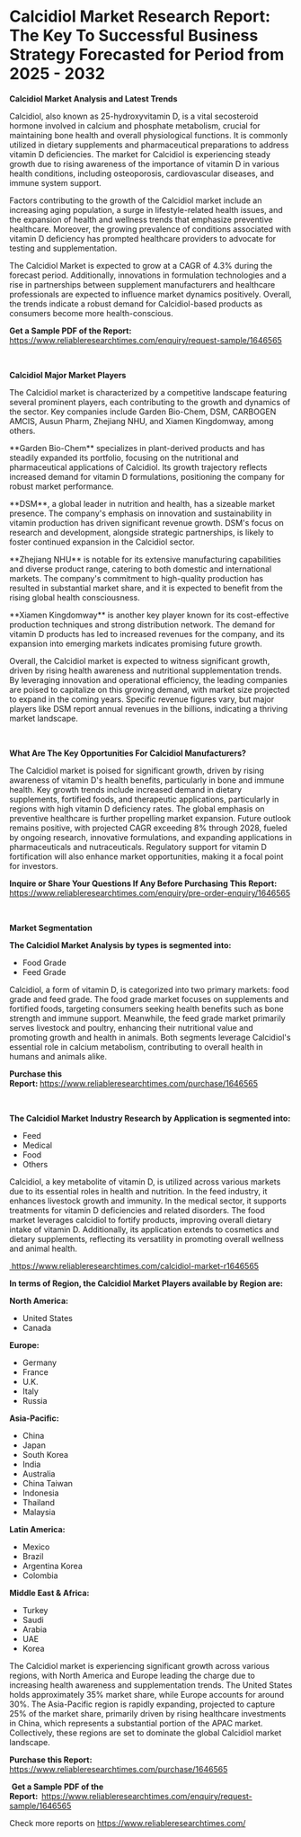 <p><h1>Calcidiol Market Research Report: The Key To Successful Business Strategy Forecasted for Period from 2025 - 2032</h1></p><p><strong>Calcidiol Market Analysis and Latest Trends</strong></p>
<p><p>Calcidiol, also known as 25-hydroxyvitamin D, is a vital secosteroid hormone involved in calcium and phosphate metabolism, crucial for maintaining bone health and overall physiological functions. It is commonly utilized in dietary supplements and pharmaceutical preparations to address vitamin D deficiencies. The market for Calcidiol is experiencing steady growth due to rising awareness of the importance of vitamin D in various health conditions, including osteoporosis, cardiovascular diseases, and immune system support.</p><p>Factors contributing to the growth of the Calcidiol market include an increasing aging population, a surge in lifestyle-related health issues, and the expansion of health and wellness trends that emphasize preventive healthcare. Moreover, the growing prevalence of conditions associated with vitamin D deficiency has prompted healthcare providers to advocate for testing and supplementation.</p><p>The Calcidiol Market is expected to grow at a CAGR of 4.3% during the forecast period. Additionally, innovations in formulation technologies and a rise in partnerships between supplement manufacturers and healthcare professionals are expected to influence market dynamics positively. Overall, the trends indicate a robust demand for Calcidiol-based products as consumers become more health-conscious.</p></p>
<p><strong>Get a Sample PDF of the Report:&nbsp;</strong> <a href="https://www.reliableresearchtimes.com/enquiry/request-sample/1646565?utm_campaign=3548&utm_medium=2&utm_source=Github&utm_content=ia&utm_term=02042025&utm_id=calcidiol">https://www.reliableresearchtimes.com/enquiry/request-sample/1646565</a></p>
<p>&nbsp;</p>
<p><strong>Calcidiol Major Market Players</strong></p>
<p><p>The Calcidiol market is characterized by a competitive landscape featuring several prominent players, each contributing to the growth and dynamics of the sector. Key companies include Garden Bio-Chem, DSM, CARBOGEN AMCIS, Ausun Pharm, Zhejiang NHU, and Xiamen Kingdomway, among others.</p><p>**Garden Bio-Chem** specializes in plant-derived products and has steadily expanded its portfolio, focusing on the nutritional and pharmaceutical applications of Calcidiol. Its growth trajectory reflects increased demand for vitamin D formulations, positioning the company for robust market performance.</p><p>**DSM**, a global leader in nutrition and health, has a sizeable market presence. The company's emphasis on innovation and sustainability in vitamin production has driven significant revenue growth. DSM's focus on research and development, alongside strategic partnerships, is likely to foster continued expansion in the Calcidiol sector.</p><p>**Zhejiang NHU** is notable for its extensive manufacturing capabilities and diverse product range, catering to both domestic and international markets. The company's commitment to high-quality production has resulted in substantial market share, and it is expected to benefit from the rising global health consciousness.</p><p>**Xiamen Kingdomway** is another key player known for its cost-effective production techniques and strong distribution network. The demand for vitamin D products has led to increased revenues for the company, and its expansion into emerging markets indicates promising future growth.</p><p>Overall, the Calcidiol market is expected to witness significant growth, driven by rising health awareness and nutritional supplementation trends. By leveraging innovation and operational efficiency, the leading companies are poised to capitalize on this growing demand, with market size projected to expand in the coming years. Specific revenue figures vary, but major players like DSM report annual revenues in the billions, indicating a thriving market landscape.</p></p>
<p>&nbsp;</p>
<p><strong>What Are The Key Opportunities For Calcidiol Manufacturers?</strong></p>
<p><p>The Calcidiol market is poised for significant growth, driven by rising awareness of vitamin D's health benefits, particularly in bone and immune health. Key growth trends include increased demand in dietary supplements, fortified foods, and therapeutic applications, particularly in regions with high vitamin D deficiency rates. The global emphasis on preventive healthcare is further propelling market expansion. Future outlook remains positive, with projected CAGR exceeding 8% through 2028, fueled by ongoing research, innovative formulations, and expanding applications in pharmaceuticals and nutraceuticals. Regulatory support for vitamin D fortification will also enhance market opportunities, making it a focal point for investors.</p></p>
<p><strong>Inquire or Share Your Questions If Any Before Purchasing This Report:</strong> <a href="https://www.reliableresearchtimes.com/enquiry/pre-order-enquiry/1646565?utm_campaign=3548&utm_medium=2&utm_source=Github&utm_content=ia&utm_term=02042025&utm_id=calcidiol">https://www.reliableresearchtimes.com/enquiry/pre-order-enquiry/1646565</a></p>
<p>&nbsp;</p>
<p><strong>Market Segmentation</strong></p>
<p><strong>The Calcidiol Market Analysis by types is segmented into:</strong></p>
<p><ul><li>Food Grade</li><li>Feed Grade</li></ul></p>
<p><p>Calcidiol, a form of vitamin D, is categorized into two primary markets: food grade and feed grade. The food grade market focuses on supplements and fortified foods, targeting consumers seeking health benefits such as bone strength and immune support. Meanwhile, the feed grade market primarily serves livestock and poultry, enhancing their nutritional value and promoting growth and health in animals. Both segments leverage Calcidiol's essential role in calcium metabolism, contributing to overall health in humans and animals alike.</p></p>
<p><strong>Purchase this Report:&nbsp;</strong><a href="https://www.reliableresearchtimes.com/purchase/1646565?utm_campaign=3548&utm_medium=2&utm_source=Github&utm_content=ia&utm_term=02042025&utm_id=calcidiol">https://www.reliableresearchtimes.com/purchase/1646565</a></p>
<p>&nbsp;</p>
<p><strong>The Calcidiol Market Industry Research by Application is segmented into:</strong></p>
<p><ul><li>Feed</li><li>Medical</li><li>Food</li><li>Others</li></ul></p>
<p><p>Calcidiol, a key metabolite of vitamin D, is utilized across various markets due to its essential roles in health and nutrition. In the feed industry, it enhances livestock growth and immunity. In the medical sector, it supports treatments for vitamin D deficiencies and related disorders. The food market leverages calcidiol to fortify products, improving overall dietary intake of vitamin D. Additionally, its application extends to cosmetics and dietary supplements, reflecting its versatility in promoting overall wellness and animal health.</p></p>
<p><a href="https://www.reliableresearchtimes.com/calcidiol-market-r1646565?utm_campaign=3548&utm_medium=2&utm_source=Github&utm_content=ia&utm_term=02042025&utm_id=calcidiol">&nbsp;https://www.reliableresearchtimes.com/calcidiol-market-r1646565</a></p>
<p><strong>In terms of Region, the Calcidiol Market Players available by Region are:</strong></p>
<p>
    <p> <strong> North America: </strong>
        <ul>
            <li>United States</li>
            <li>Canada</li>
        </ul>
        </p> 
    <p> <strong> Europe: </strong>
        <ul>
            <li>Germany</li>
            <li>France</li>
            <li>U.K.</li>
            <li>Italy</li>
            <li>Russia</li>
        </ul>
        </p> 
    <p> <strong> Asia-Pacific: </strong>
        <ul>
            <li>China</li>
            <li>Japan</li>
            <li>South Korea</li>
            <li>India</li>
            <li>Australia</li>
            <li>China Taiwan</li>
            <li>Indonesia</li>
            <li>Thailand</li>
            <li>Malaysia</li>
        </ul>
        </p> 
    <p> <strong> Latin America: </strong>
        <ul>
            <li>Mexico</li>
            <li>Brazil</li>
            <li>Argentina Korea</li>
            <li>Colombia</li>
        </ul>
        </p> 
    <p> <strong> Middle East & Africa: </strong>
        <ul>
            <li>Turkey</li>
            <li>Saudi</li>
            <li>Arabia</li>
            <li>UAE</li>
            <li>Korea</li>
        </ul>
    </p>
    </p>
<p><p>The Calcidiol market is experiencing significant growth across various regions, with North America and Europe leading the charge due to increasing health awareness and supplementation trends. The United States holds approximately 35% market share, while Europe accounts for around 30%. The Asia-Pacific region is rapidly expanding, projected to capture 25% of the market share, primarily driven by rising healthcare investments in China, which represents a substantial portion of the APAC market. Collectively, these regions are set to dominate the global Calcidiol market landscape.</p></p>
<p><strong>Purchase this Report: </strong><a href="https://www.reliableresearchtimes.com/purchase/1646565?utm_campaign=3548&utm_medium=2&utm_source=Github&utm_content=ia&utm_term=02042025&utm_id=calcidiol">https://www.reliableresearchtimes.com/purchase/1646565</a></p>
<p>&nbsp;<strong>Get a Sample PDF of the Report:&nbsp;&nbsp;</strong><a href="https://www.reliableresearchtimes.com/enquiry/request-sample/1646565?utm_campaign=3548&utm_medium=2&utm_source=Github&utm_content=ia&utm_term=02042025&utm_id=calcidiol">https://www.reliableresearchtimes.com/enquiry/request-sample/1646565</a></p>
<p><strong></strong></p>
<p>Check more reports on <a href="https://www.reliableresearchtimes.com/?utm_campaign=3548&utm_medium=2&utm_source=Github&utm_content=ia&utm_term=02042025&utm_id=calcidiol">https://www.reliableresearchtimes.com/</a></p>